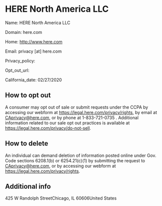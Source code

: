 
# HERE North America LLC

Name: HERE North America LLC

Domain: here.com

Home: http://www.here.com

Email: privacy [at] here.com

Privacy_policy: 

Opt_out_url: 

California_date: 02/27/2020



## How to opt out

A consumer may opt out of sale or submit requests under the CCPA by accessing our webform at https://legal.here.com/privacy/rights, by email at CAprivacy@here.com, or by phone at 1-833-721-0735 . Additional information related to our sale opt out practices is available at https://legal.here.com/privacy/do-not-sell.

## How to delete

An individual can demand deletion of information posted online under Gov. Code sections 6208.1(b) or 6254.21(c)(1) by submitting the request to CAprivacy@here.com, or by accessing our webform at https://legal.here.com/privacy/rights.

## Additional info



425 W Randolph StreetChicago, IL 60606United States

